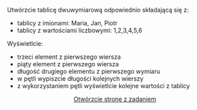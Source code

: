 
Utwórzcie tablicę dwuwymiarową odpowiednio składającą się z:
- tablicy z imionami: Maria, Jan, Piotr
- tablicy z wartościami liczbowymi: 1,2,3,4,5,6

Wyświetlcie:
- trzeci element z pierwszego wiersza
- piąty element z pierwszego wiersza
- długość drugiego elementu z pierwszego wymiaru
- w pętli wypiszcie długości kolejnych wierszy
- z wykorzystaniem pętli wyświetlcie kolejne wartości z tablicy


<center>
  <a href="/lab.tablice-wielowymiarowe/task1.html" target="_blank">
  Otwórzcie stronę z zadaniem</a>
</center>
